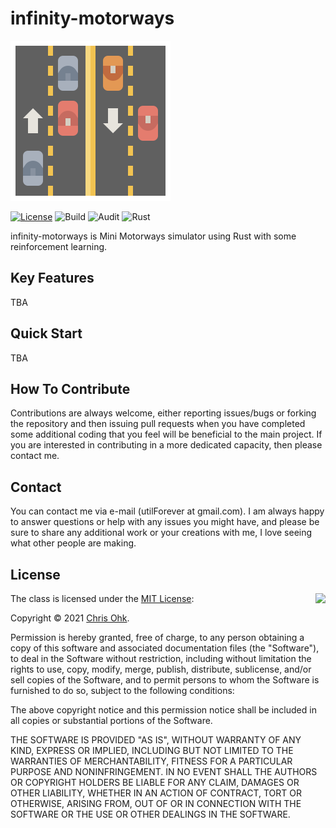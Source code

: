 # infinity-motorways

<img src="./media/logo.png" width=256 height=256 />

[![License](https://img.shields.io/badge/Licence-MIT-blue.svg)](https://github.com/utilForever/infinity-motorways/blob/main/LICENSE) ![Build](https://github.com/utilForever/infinity-motorways/workflows/Build/badge.svg) ![Audit](https://github.com/utilForever/infinity-motorways/workflows/Audit/badge.svg) ![Rust](https://github.com/utilForever/infinity-motorways/workflows/Rust/badge.svg)

infinity-motorways is Mini Motorways simulator using Rust with some reinforcement learning.

## Key Features

TBA

## Quick Start

TBA

## How To Contribute

Contributions are always welcome, either reporting issues/bugs or forking the repository and then issuing pull requests when you have completed some additional coding that you feel will be beneficial to the main project. If you are interested in contributing in a more dedicated capacity, then please contact me.

## Contact

You can contact me via e-mail (utilForever at gmail.com). I am always happy to answer questions or help with any issues you might have, and please be sure to share any additional work or your creations with me, I love seeing what other people are making.

## License

<img align="right" src="http://opensource.org/trademarks/opensource/OSI-Approved-License-100x137.png">

The class is licensed under the [MIT License](http://opensource.org/licenses/MIT):

Copyright &copy; 2021 [Chris Ohk](https://github.com/utilForever).

Permission is hereby granted, free of charge, to any person obtaining a copy of this software and associated documentation files (the "Software"), to deal in the Software without restriction, including without limitation the rights to use, copy, modify, merge, publish, distribute, sublicense, and/or sell copies of the Software, and to permit persons to whom the Software is furnished to do so, subject to the following conditions:

The above copyright notice and this permission notice shall be included in all copies or substantial portions of the Software.

THE SOFTWARE IS PROVIDED "AS IS", WITHOUT WARRANTY OF ANY KIND, EXPRESS OR IMPLIED, INCLUDING BUT NOT LIMITED TO THE WARRANTIES OF MERCHANTABILITY, FITNESS FOR A PARTICULAR PURPOSE AND NONINFRINGEMENT. IN NO EVENT SHALL THE AUTHORS OR COPYRIGHT HOLDERS BE LIABLE FOR ANY CLAIM, DAMAGES OR OTHER LIABILITY, WHETHER IN AN ACTION OF CONTRACT, TORT OR OTHERWISE, ARISING FROM, OUT OF OR IN CONNECTION WITH THE SOFTWARE OR THE USE OR OTHER DEALINGS IN THE SOFTWARE.